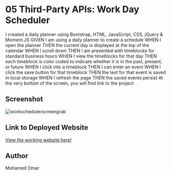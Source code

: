 # 05 Third-Party APIs: Work Day Scheduler

I created a daily planner using Bootstrap, HTML, JavaScript, CSS, jQuery & Moment.JS
GIVEN I am using a daily planner to create a schedule
WHEN I open the planner
THEN the current day is displayed at the top of the calendar
WHEN I scroll down
THEN I am presented with timeblocks for standard business hours
WHEN I view the timeblocks for that day
THEN each timeblock is color coded to indicate whether it is in the past, present, or future
WHEN I click into a timeblock
THEN I can enter an event
WHEN I click the save button for that timeblock
THEN the text for that event is saved in local storage
WHEN I refresh the page
THEN the saved events persist
At the very bottom of the screen, you will find link to the project
## Screenshot

![workschedulerscreengrab](https://snipboard.io/X3BpLN.jpg)
## Link to Deployed Website

[View the working website here!](https://moetive.github.io/Homework-1/)

## Author

Mohamed Omar
